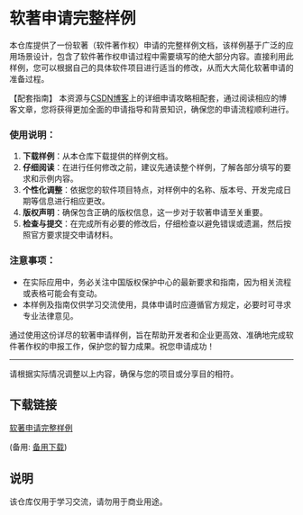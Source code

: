 # 软著申请完整样例

本仓库提供了一份软著（软件著作权）申请的完整样例文档，该样例基于广泛的应用场景设计，包含了软件著作权申请过程中需要填写的绝大部分内容。直接利用此样例，您可以根据自己的具体软件项目进行适当的修改，从而大大简化软著申请的准备过程。

【配套指南】
本资源与[CSDN博客](https://blog.csdn.net/qq_41371349/article/details/104064468)上的详细申请攻略相配套，通过阅读相应的博客文章，您将获得更加全面的申请指导和背景知识，确保您的申请流程顺利进行。

### 使用说明：

1. **下载样例**：从本仓库下载提供的样例文档。
2. **仔细阅读**：在进行任何修改之前，建议先通读整个样例，了解各部分填写的要求和示例内容。
3. **个性化调整**：依据您的软件项目特点，对样例中的名称、版本号、开发完成日期等信息进行相应更改。
4. **版权声明**：确保包含正确的版权信息，这一步对于软著申请至关重要。
5. **检查与提交**：在完成所有必要的修改后，仔细检查以避免错误或遗漏，然后按照官方要求提交申请材料。

### 注意事项：
- 在实际应用中，务必关注中国版权保护中心的最新要求和指南，因为相关流程或表格可能会有变动。
- 本样例及指南仅供学习交流使用，具体申请时应遵循官方规定，必要时可寻求专业法律意见。

通过使用这份详尽的软著申请样例，旨在帮助开发者和企业更高效、准确地完成软件著作权的申报工作，保护您的智力成果。祝您申请成功！

---

请根据实际情况调整以上内容，确保与您的项目或分享目的相符。

## 下载链接
[软著申请完整样例](https://pan.quark.cn/s/2a86b28ff9e1) 

(备用: [备用下载](https://pan.baidu.com/s/1OgU8wBp4izg7Srx3gavl7Q?pwd=1234))

## 说明

该仓库仅用于学习交流，请勿用于商业用途。

